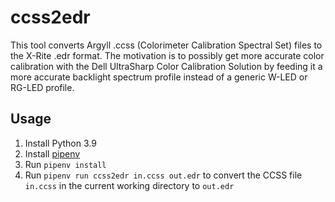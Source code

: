 # ccss2edr

This tool converts Argyll .ccss (Colorimeter Calibration Spectral Set) files to the X-Rite
.edr format. The motivation is to possibly get more accurate color calibration with the Dell
UltraSharp Color Calibration Solution by feeding it a more accurate backlight spectrum profile
instead of a generic W-LED or RG-LED profile.

## Usage

1. Install Python 3.9
2. Install [pipenv](https://pipenv-fork.readthedocs.io/en/latest/index.html)
3. Run `pipenv install`
4. Run `pipenv run ccss2edr in.ccss out.edr` to convert the CCSS file `in.ccss`
   in the current working directory to `out.edr`
